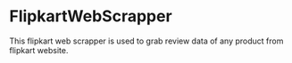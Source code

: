 # FlipkartWebScrapper
This flipkart web scrapper is used to grab review data of any product from flipkart website.
